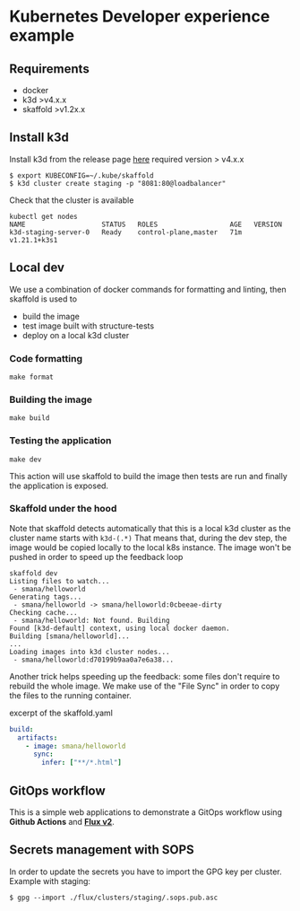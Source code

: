 # Kubernetes Developer experience example

## Requirements

* docker
* k3d >v4.x.x
* skaffold >v1.2x.x

## Install k3d

Install k3d from the release page [here](https://github.com/rancher/k3d/releases)
required version > v4.x.x


```console
$ export KUBECONFIG=~/.kube/skaffold
$ k3d cluster create staging -p "8081:80@loadbalancer"
```

Check that the cluster is available

```console
kubectl get nodes
NAME                   STATUS   ROLES                  AGE   VERSION
k3d-staging-server-0   Ready    control-plane,master   71m   v1.21.1+k3s1
```

## Local dev

We use a combination of docker commands for formatting and linting, then skaffold is used to

* build the image
* test image built with structure-tests
* deploy on a local k3d cluster

### Code formatting

```console
make format
```

### Building the image

```console
make build
```

### Testing the application

```console
make dev
```

This action will use skaffold to build the image then tests are run and finally the application is exposed.

### Skaffold under the hood

Note that skaffold detects automatically that this is a local k3d cluster as the cluster name starts with `k3d-(.*)`
That means that, during the dev step, the image would be copied locally to the local k8s instance. The image won't be pushed in order to speed up the feedback loop

```console
skaffold dev
Listing files to watch...
 - smana/helloworld
Generating tags...
 - smana/helloworld -> smana/helloworld:0cbeeae-dirty
Checking cache...
 - smana/helloworld: Not found. Building
Found [k3d-default] context, using local docker daemon.
Building [smana/helloworld]...
...
Loading images into k3d cluster nodes...
 - smana/helloworld:d70199b9aa0a7e6a38...
```

Another trick helps speeding up the feedback: some files don't require to rebuild the whole image. We make use of the "File Sync" in order to copy the files to the running container.

excerpt of the skaffold.yaml

```yaml
build:
  artifacts:
    - image: smana/helloworld
      sync:
        infer: ["**/*.html"]
```

## GitOps workflow

This is a simple web applications to demonstrate a GitOps workflow using **Github Actions** and [**Flux v2**](https://toolkit.fluxcd.io/).

## Secrets management with SOPS

In order to update the secrets you have to import the GPG key per cluster.
Example with staging:

```console
$ gpg --import ./flux/clusters/staging/.sops.pub.asc
```